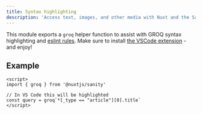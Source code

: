 ```yaml
---
title: Syntax highlighting
description: 'Access text, images, and other media with Nuxt and the Sanity headless CMS.'
---
```


This module exports a `groq` helper function to assist with GROQ syntax highlighting and [eslint rules](https://github.com/asbjornh/eslint-plugin-groq). Make sure to install [the VSCode extension](https://github.com/sanity-io/vscode-sanity) - and enjoy!

## Example

```vue
<script>
import { groq } from '@nuxtjs/sanity'

// In VS Code this will be highlighted
const query = groq`*[_type == "article"][0].title`
</script>
```
